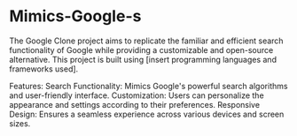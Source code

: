 # Mimics-Google-s
The Google Clone project aims to replicate the familiar and efficient search functionality of Google while providing a customizable and open-source alternative. This project is built using [insert programming languages and frameworks used].

Features:
Search Functionality: Mimics Google's powerful search algorithms and user-friendly interface.
Customization: Users can personalize the appearance and settings according to their preferences.
Responsive Design: Ensures a seamless experience across various devices and screen sizes.
